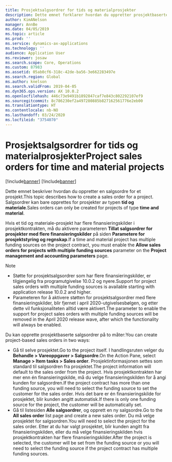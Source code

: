 ```yaml
---
title: Prosjektsalgsordrer for tids og materialprosjekter
description: Dette emnet forklarer hvordan du oppretter prosjektbaserte salgsordrer for tids- og materialprosjekter.
author: KimANelson
manager: AnnBe
ms.date: 04/05/2019
ms.topic: article
ms.prod: ''
ms.service: dynamics-ax-applications
ms.technology: ''
audience: Application User
ms.reviewer: josaw
ms.search.scope: Core, Operations
ms.custom: 87983
ms.assetid: 05ab0cf6-318c-42de-ba56-3e662283497e
ms.search.region: Global
ms.author: knelson
ms.search.validFrom: 2019-04-05
ms.dyn365.ops.version: AX 10.0.2
ms.openlocfilehash: 446c73e9491b1892847caf7e843c802292107ef9
ms.sourcegitcommit: 8c786230ef2a497280885b827162561776e2eb00
ms.translationtype: HT
ms.contentlocale: nb-NO
ms.lasthandoff: 03/24/2020
ms.locfileid: "3754070"
---
```

# <a name="project-sales-orders-for-time-and-material-projects"></a><span data-ttu-id="1b875-103">Prosjektsalgsordrer for tids og materialprosjekter</span><span class="sxs-lookup"><span data-stu-id="1b875-103">Project sales orders for time and material projects</span></span>

[!include[banner](../includes/banner.md)]
[!include[banner](../includes/preview-banner.md)]

<span data-ttu-id="1b875-104">Dette emnet beskriver hvordan du oppretter en salgsordre for et prosjekt.</span><span class="sxs-lookup"><span data-stu-id="1b875-104">This topic describes how to create a sales order for a project.</span></span> <span data-ttu-id="1b875-105">Salgsordrer kan bare opprettes for prosjekter av typen **tid og materiale**.</span><span class="sxs-lookup"><span data-stu-id="1b875-105">Sales orders can only be created for projects of type **time and material**.</span></span>

<span data-ttu-id="1b875-106">Hvis et tid og materiale-prosjekt har flere finansieringskilder i prosjektkontrakten, må du aktivere parameteren **Tillat salgsordrer for prosjekter med flere finansieringskilder** på siden **Parametere for prosjektstyring og regnskap**.</span><span class="sxs-lookup"><span data-stu-id="1b875-106">If a time and material project has multiple funding sources on the project contract, you must enable the **Allow sales orders for projects with multiple funding sources** parameter on the **Project management and accounting parameters** page.</span></span> 

> [!NOTE]
> - <span data-ttu-id="1b875-107">Støtte for prosjektsalgsordrer som har flere finansieringskilder, er tilgjengelig fra programutgivelse 10.0.2 og nyere.</span><span class="sxs-lookup"><span data-stu-id="1b875-107">Support for project sales orders with multiple funding sources is available starting with application release 10.0.2 and higher.</span></span>
> - <span data-ttu-id="1b875-108">Parameteren for å aktivere støtten for prosjektsalgsordrer med flere finansieringskilder, blir fjernet i april 2020-utgivelsesbølgen, og etter dette vil funksjonaliteten alltid være aktivert.</span><span class="sxs-lookup"><span data-stu-id="1b875-108">The parameter to enable the support for project sales orders with multiple funding sources will be removed in the April 2020 release wave, after which the functionality will always be enabled.</span></span>

<span data-ttu-id="1b875-109">Du kan opprette prosjektbaserte salgsordrer på to måter:</span><span class="sxs-lookup"><span data-stu-id="1b875-109">You can create project-based sales orders in two ways:</span></span>

- <span data-ttu-id="1b875-110">Gå til selve prosjektet.</span><span class="sxs-lookup"><span data-stu-id="1b875-110">Go to the project itself.</span></span> <span data-ttu-id="1b875-111">I handlingsruten velger du **Behandle > Vareoppgaver > Salgsordre**.</span><span class="sxs-lookup"><span data-stu-id="1b875-111">On the Action Pane, select **Manage > Item tasks > Sales order**.</span></span> <span data-ttu-id="1b875-112">Prosjektinformasjonen settes som standard til salgsordren fra prosjektet.</span><span class="sxs-lookup"><span data-stu-id="1b875-112">The project information will default to the sales order from the project.</span></span> <span data-ttu-id="1b875-113">Hvis prosjektkontrakten har mer enn én finansieringskilde, må du velge finansieringskilden for å angi kunden for salgsordren.</span><span class="sxs-lookup"><span data-stu-id="1b875-113">If the project contract has more than one funding source, you will need to select the funding source to set the customer for the sales order.</span></span> <span data-ttu-id="1b875-114">Hvis det bare er én finansieringskilde for prosjektet, blir kunden angitt automatisk.</span><span class="sxs-lookup"><span data-stu-id="1b875-114">If there is only one funding source for the project, the customer will be automatically set.</span></span>
- <span data-ttu-id="1b875-115">Gå til listesiden **Alle salgsordrer**, og opprett en ny salgsordre.</span><span class="sxs-lookup"><span data-stu-id="1b875-115">Go to the **All sales order** list page and create a new sales order.</span></span> <span data-ttu-id="1b875-116">Du må velge prosjektet for salgsordren.</span><span class="sxs-lookup"><span data-stu-id="1b875-116">You will need to select the project for the sales order.</span></span> <span data-ttu-id="1b875-117">Etter at du har valgt prosjektet, blir kunden angitt fra finansieringskilden, eller du må velge finansieringskilden hvis prosjektkontrakten har flere finansieringskilder.</span><span class="sxs-lookup"><span data-stu-id="1b875-117">After the project is selected, the customer will be set from the funding source or you will need to select the funding source if the project contract has multiple funding sources.</span></span>

